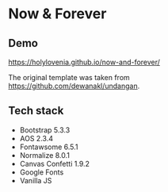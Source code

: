 # Now & Forever

## Demo

<https://holylovenia.github.io/now-and-forever/>

The original template was taken from <https://github.com/dewanakl/undangan>.

## Tech stack

- Bootstrap 5.3.3
- AOS 2.3.4
- Fontawsome 6.5.1
- Normalize 8.0.1
- Canvas Confetti 1.9.2
- Google Fonts
- Vanilla JS
